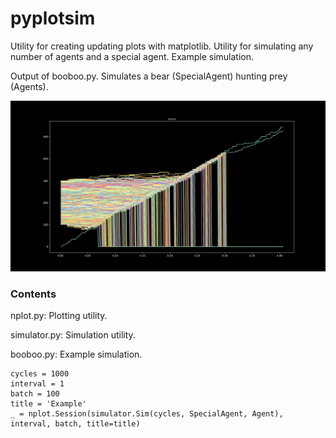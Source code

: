 # pyplotsim
Utility for creating updating plots with matplotlib. Utility for simulating any number of agents and a special agent. Example simulation.

Output of booboo.py. Simulates a bear (SpecialAgent) hunting prey (Agents).

[example]: example.png "example"

![alt text][example]


### Contents
nplot.py: Plotting utility.

simulator.py: Simulation utility.

booboo.py: Example simulation.

```
cycles = 1000
interval = 1
batch = 100
title = 'Example'
_ = nplot.Session(simulator.Sim(cycles, SpecialAgent, Agent), interval, batch, title=title)
```
